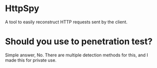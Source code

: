 # HttpSpy
A tool to easily reconstruct HTTP requests sent by the client.

# Should you use to penetration test?
Simple answer, No. There are multiple detection methods for this, and I made this for private use.
